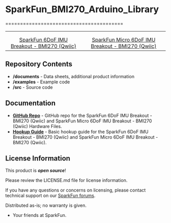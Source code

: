 # SparkFun_BMI270_Arduino_Library
========================================


<table class="table table-hover table-striped table-bordered">
    <tr>
        <th class="text-center"> 
        </th>
        <th class="text-center">
        </th>
    </tr>
    <tr align="center">
        <td><a href="https://www.sparkfun.com/products/22397"><img src="https://cdn.sparkfun.com/assets/parts/2/2/4/2/9/22397_1_1.jpg" alt=""></a></td>
        <td><a href="https://www.sparkfun.com/products/22398"><img src="https://cdn.sparkfun.com/assets/parts/2/2/4/3/0/22398_1_1.jpg" alt=""></a></td>
    </tr>
    <tr align="center">
        <td><a href="https://www.sparkfun.com/products/22397">SparkFun 6DoF IMU Breakout - BMI270 (Qwiic)</a></td>
        <td><a href="https://www.sparkfun.com/products/22398">SparkFun Micro 6DoF IMU Breakout - BMI270 (Qwiic)</a></td>
    </tr>
</table>


Repository Contents
-------------------

* **/documents** - Data sheets, additional product information
* **/examples** - Example code 
* **/src** - Source code

Documentation
--------------
* **[GitHub Repo](https://github.com/sparkfun/SparkFun_Qwiic_6DoF_BMI270)** - GitHub repo for the SparkFun 6DoF IMU Breakout - BMI270 (Qwiic) and SparkFun Micro 6DoF IMU Breakout - BMI270 (Qwiic) Hardware Files. 
* **[Hookup Guide](http://docs.sparkfun.com/SparkFun_Qwiic_6DoF_BMI270/)** - Basic hookup guide for the SparkFun 6DoF IMU Breakout - BMI270 (Qwiic) and SparkFun Micro 6DoF IMU Breakout - BMI270 (Qwiic). 

License Information
-------------------

This product is _**open source**_! 

Please review the LICENSE.md file for license information. 

If you have any questions or concerns on licensing, please contact technical support on our [SparkFun forums](https://forum.sparkfun.com/viewforum.php?f=152).

Distributed as-is; no warranty is given.

- Your friends at SparkFun.

_<COLLABORATION CREDIT>_
